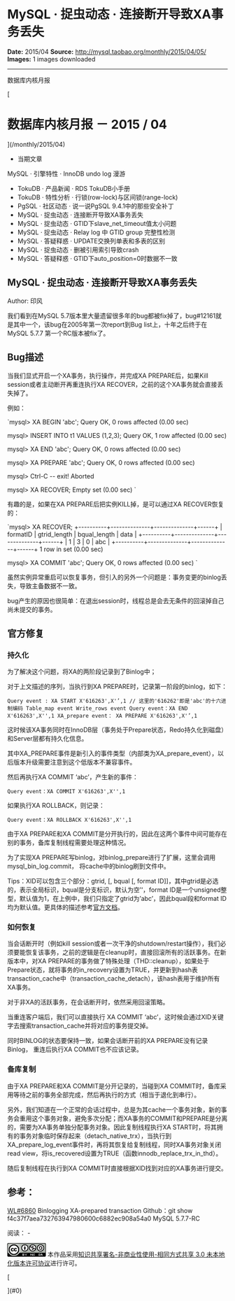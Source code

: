 # MySQL · 捉虫动态 · 连接断开导致XA事务丢失

**Date:** 2015/04
**Source:** http://mysql.taobao.org/monthly/2015/04/05/
**Images:** 1 images downloaded

---

数据库内核月报

 [
 # 数据库内核月报 － 2015 / 04
 ](/monthly/2015/04)

 * 当期文章

 MySQL · 引擎特性 · InnoDB undo log 漫游
* TokuDB · 产品新闻 · RDS TokuDB小手册
* TokuDB · 特性分析 · 行锁(row-lock)与区间锁(range-lock)
* PgSQL · 社区动态 · 说一说PgSQL 9.4.1中的那些安全补丁
* MySQL · 捉虫动态 · 连接断开导致XA事务丢失
* MySQL · 捉虫动态 · GTID下slave_net_timeout值太小问题
* MySQL · 捉虫动态 · Relay log 中 GTID group 完整性检测
* MySQL · 答疑释惑 · UPDATE交换列单表和多表的区别
* MySQL · 捉虫动态 · 删被引用索引导致crash
* MySQL · 答疑释惑 · GTID下auto_position=0时数据不一致

 ## MySQL · 捉虫动态 · 连接断开导致XA事务丢失 
 Author: 印风 

 我们看到在MySQL 5.7版本里大量遗留很多年的bug都被fix掉了，bug#12161就是其中一个，该bug在2005年第一次report到Bug list上，十年之后终于在MySQL 5.7.7 第一个RC版本被fix了。

## Bug描述

当我们显式开启一个XA事务，执行操作，并完成XA PREPARE后，如果Kill session或者主动断开再重连执行XA RECOVER，之前的这个XA事务就会直接丢失掉了。

例如：

`mysql> XA BEGIN 'abc';
Query OK, 0 rows affected (0.00 sec)
 
mysql> INSERT INTO t1 VALUES (1,2,3);
Query OK, 1 row affected (0.00 sec)
 
mysql> XA END 'abc';
Query OK, 0 rows affected (0.00 sec)
 
mysql> XA PREPARE 'abc';
Query OK, 0 rows affected (0.00 sec)
 
mysql> Ctrl-C -- exit!
Aborted
 
mysql> XA RECOVER;
Empty set (0.00 sec)
`

有趣的是，如果在XA PREPARE后把实例KILL掉，是可以通过XA RECOVER恢复的：

`mysql> XA RECOVER;
+----------+--------------+--------------+------+
| formatID | gtrid_length | bqual_length | data |
+----------+--------------+--------------+------+
| 1 | 3 | 0 | abc |
+----------+--------------+--------------+------+
1 row in set (0.00 sec)
 
mysql> XA COMMIT 'abc';
Query OK, 0 rows affected (0.00 sec)
`

虽然实例异常重启可以恢复事务，但引入的另外一个问题是：事务变更的binlog丢失，导致主备数据不一致。

bug产生的原因也很简单：在退出session时，线程总是会去无条件的回滚掉自己尚未提交的事务。

## 官方修复

### 持久化
为了解决这个问题，将XA的两阶段记录到了Binlog中；

对于上文描述的序列，当执行到XA PREPARE时，记录第一阶段的binlog，如下：

`Query event : XA START X'616263',X'’,1 // 这里的'616262'即是'abc'的十六进制编码
Table_map event
Write_rows event
Query event：XA END X'616263',X'',1
XA_prepare event： XA PREPARE X'616263',X'’,1
`

这时候该XA事务同时在InnoDB层（事务处于Prepare状态，Redo持久化到磁盘）和Server层都有持久化信息。

其中XA_PREPARE事件是新引入的事件类型（内部类为XA_prepare_event），以后版本升级需要注意到这个低版本不兼容事件。

然后再执行XA COMMIT ‘abc’，产生新的事件：

`Query event：XA COMMIT X'616263',X'',1
`

如果执行XA ROLLBACK，则记录：

`Query event：XA ROLLBACK X'616263',X'',1
`

由于XA PREPARE和XA COMMIT是分开执行的，因此在这两个事件中间可能存在别的事务，备库复制线程需要处理这种情况。

为了实现XA PREPARE写binlog，对binlog_prepare进行了扩展，这里会调用mysql_bin_log.commit， 将cache中的binlog刷到文件中。

Tips：XID可以包含三个部分：gtrid, [, bqual [, format ID]]，其中gtrid是必选的，表示全局标识，bqual是分支标识，默认为空’‘，format ID是一个unsigned整型，默认值为1，在上例中，我们只指定了gtrid为’abc’，因此bqual段和format ID均为默认值。更具体的描述参考[官方文档](http://dev.mysql.com/doc/refman/5.7/en/xa-statements.html)。

### 如何恢复

当会话断开时（例如kill session或者一次干净的shutdown/restart操作），我们必须要能恢复该事务，之前的逻辑是在cleanup时，直接回滚所有的活跃事务。在新版本中，对XA PREPARE的事务做了特殊处理（THD::cleanup），如果处于Prepare状态，就将事务的in_recovery设置为TRUE，并更新到hash表transaction_cache中（transaction_cache_detach），该hash表用于维护所有XA事务。

对于非XA的活跃事务，在会话断开时，依然采用回滚策略。

当重连客户端后，我们可以直接执行 XA COMMIT ‘abc’，这时候会通过XID关键字去搜索transaction_cache并将对应的事务提交掉。

同时BINLOG的状态要保持一致，如果会话断开前的XA PREPARE没有记录Binlog， 重连后执行XA COMMIT也不应该记录。

### 备库复制

由于XA PREPARE和XA COMMIT是分开记录的，当碰到XA COMMIT时，备库采用等待之前的事务全部完成，然后再执行的方式（相当于退化到串行）。

另外，我们知道在一个正常的会话过程中，总是为其cache一个事务对象，新的事务会重用这个事务对象，避免多次分配；而XA事务的COMMIT和PREPARE是分离的，需要为XA事务单独分配事务对象。因此复制线程执行XA START时，将其拥有的事务对象临时保存起来（detach_native_trx），当执行到XA_prepare_log_event事件时，再将其恢复给复制线程，同时XA事务对象关闭read view，将is_recovered设置为TRUE（函数innodb_replace_trx_in_thd）。

随后复制线程在执行到XA COMMIT时直接根据XID找到对应的XA事务进行提交。

## 参考：
[WL#6860](http://dev.mysql.com/worklog/task/?id=6860) Binlogging XA-prepared transaction
Github：git show f4c37f7aea732763947980600c6882ec908a54a0
MySQL 5.7.7-RC

 阅读： - 

[![知识共享许可协议](.img/8232d49bd3e9_88x31.png)](http://creativecommons.org/licenses/by-nc-sa/3.0/)
本作品采用[知识共享署名-非商业性使用-相同方式共享 3.0 未本地化版本许可协议](http://creativecommons.org/licenses/by-nc-sa/3.0/)进行许可。

 [

 ](#0)